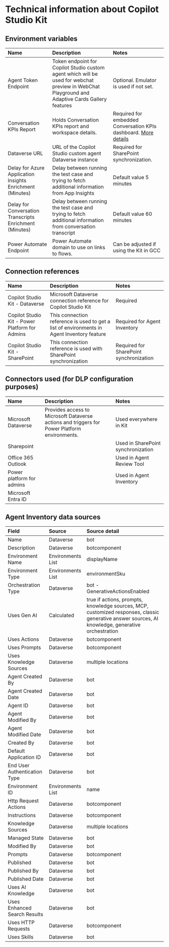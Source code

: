 # Technical information about Copilot Studio Kit
## Environment variables

| Name | Description  | Notes |
| :-- | :-- | :-- |
| Agent Token Endpoint | Token endpoint for Copilot Studio custom agent which will be used for webchat preview in WebChat Playground and Adaptive Cards Gallery features | Optional. Emulator is used if not set. |
| Conversation KPIs Report | Holds Conversation KPIs report and workspace details. | Required for embedded Conversation KPIs dashboard. [More details](https://github.com/microsoft/Power-CAT-Copilot-Studio-Kit/blob/main/INSTALLATION_INSTRUCTIONS.md#configure-the-embedded-conversation-kpi-dashboard) |
| Dataverse URL | URL of the Copilot Studio custom agent Dataverse instance | Required for SharePoint synchronization. |
| Delay for Azure Application Insights Enrichment (Minutes) | Delay between running the test case and trying to fetch additional information from App Insights | Default value 5 minutes |
| Delay for Conversation Transcripts Enrichment (Minutes) | Delay between running the test case and trying to fetch additional information from conversation transcript | Default value 60 minutes |
| Power Automate Endpoint | Power Automate domain to use on links to flows. | Can be adjusted if using the Kit in GCC |

## Connection references

| Name | Description  | Notes |
| :-- | :-- | :-- |
| Copilot Studio Kit - Dataverse | Microsoft Dataverse connection reference for Copilot Studio Kit | Required |
| Copilot Studio Kit - Power Platform for Admins | This connection reference is used to get a list of environments in Agent Inventory feature | Required for Agent Inventory |
| Copilot Studio Kit - SharePoint | This connection reference is used with SharePoint synchronization | Required for SharePoint synchronization |

## Connectors used (for DLP configuration purposes)

| Name | Description  | Notes |
| :-- | :-- | :-- |
| Microsoft Dataverse | Provides access to Microsoft Dataverse actions and triggers for Power Platform environments. | Used everywhere in Kit |
| Sharepoint |  | Used in SharePoint synchronization |
| Office 365 Outlook | | Used in Agent Review Tool |
| Power platform for admins | | Used in Agent Inventory |
| Microsoft Entra ID | | |

## Agent Inventory data sources
| Field | Source  | Source detail |
| :-- | :-- | :-- |
| Name | Dataverse | bot |
| Description | Dataverse | botcomponent |
| Environment Name | Environments List | displayName  |
| Environment Type | Environments List | environmentSku |
| Orchestration Type | Dataverse | bot - GenerativeActionsEnabled |
| Uses Gen AI | Calculated | true if actions, prompts, knowledge sources, MCP, customized responses, classic generative answer sources, AI knowledge, generative orchestration |
| Uses Actions | Dataverse | botcomponent |
| Uses Prompts | Dataverse | botcomponent |
| Uses Knowledge Sources | Dataverse | multiple locations |
| Agent Created By | Dataverse | bot |
| Agent Created Date | Dataverse | bot |
| Agent ID | Dataverse | bot |
| Agent Modified By | Dataverse | bot |
| Agent Modified Date | Dataverse | bot |
| Created By | Dataverse | bot |
| Default Application ID | Dataverse | bot |
| End User Authentication Type | Dataverse | bot |
| Environment ID | Environments List | name |
| Http Request Actions | Dataverse | botcomponent |
| Instructions | Dataverse | botcomponent |
| Knowledge Sources | Dataverse | multiple locations |
| Managed State | Dataverse | bot |
| Modified By | Dataverse | bot |
| Prompts | Dataverse | botcomponent |
| Published | Dataverse | bot|
| Published By | Dataverse | bot |
| Published Date | Dataverse | bot |
| Uses AI Knowledge | Dataverse | bot |
| Uses Enhanced Search Results | Dataverse | bot |
| Uses HTTP Requests | Dataverse | botcomponent |
| Uses Skills | Dataverse | bot |





